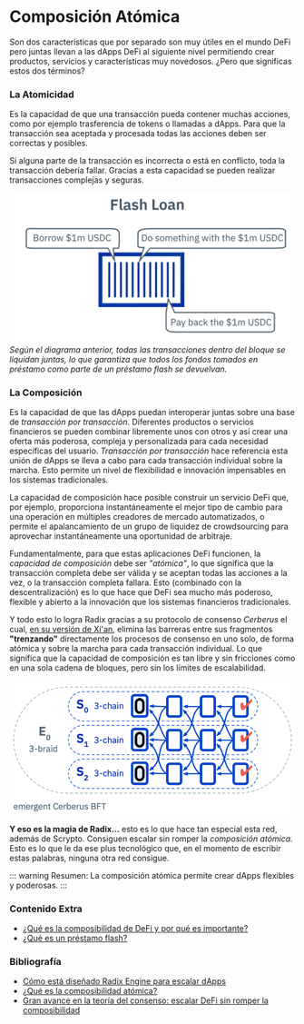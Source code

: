 # Composición Atómica
Son dos características que por separado son muy útiles en el mundo DeFi pero juntas llevan a las dApps DeFi al siguiente nivel permitiendo crear productos, servicios y características muy novedosos. ¿Pero que significas estos dos términos?

### La Atomicidad
Es la capacidad de que una transacción pueda contener muchas acciones, como por ejemplo trasferencia de tokens o llamadas a dApps. Para que la transacción sea aceptada y procesada todas las acciones deben ser correctas y posibles.

Si alguna parte de la transacción es incorrecta o está en conflicto, toda la transacción debería fallar. Gracias a esta capacidad se pueden realizar transacciones complejas y seguras. 

![flash loan](./img/loan.png)
*Según el diagrama anterior, todas las transacciones dentro del bloque se liquidan juntas, lo que garantiza que todos los fondos tomados en préstamo como parte de un préstamo flash se devuelvan.*

### La Composición
Es la capacidad de que las dApps puedan interoperar juntas sobre una base de *transacción por transacción*. Diferentes productos o servicios financieros se pueden combinar libremente unos con otros y así crear una oferta más poderosa, compleja y personalizada para cada necesidad específicas del usuario. *Transacción por transacción* hace referencia esta unión de dApps se lleva a cabo para cada transacción individual sobre la marcha. Esto permite un nivel de flexibilidad e innovación impensables en los sistemas tradicionales. 

La capacidad de composición hace posible construir un servicio DeFi que, por ejemplo, proporciona instantáneamente el mejor tipo de cambio para una operación en múltiples creadores de mercado automatizados, o permite el apalancamiento de un grupo de liquidez de crowdsourcing para aprovechar instantáneamente una oportunidad de arbitraje.

Fundamentalmente, para que estas aplicaciones DeFi funcionen, la *capacidad de composición* debe ser *"atómica"*, lo que significa que la transacción completa debe ser válida y se aceptan todas las acciones a la vez, o la transacción completa fallara. Esto (combinado con la descentralización) es lo que hace que DeFi sea mucho más poderoso, flexible y abierto a la innovación que los sistemas financieros tradicionales.

Y todo esto lo logra Radix gracias a su protocolo de consenso *Cerberus* el cual, [en su versión de Xi'an](/scrypto/roadmap.md), elimina las barreras entre sus fragmentos **"trenzando"** directamente los procesos de consenso en uno solo, de forma atómica y sobre la marcha para cada transacción individual. Lo que significa que la capacidad de composición es tan libre y sin fricciones como en una sola cadena de bloques, pero sin los límites de escalabilidad.

![trenzado](./img/fragmento.png)

**Y eso es la magia de Radix...** esto es lo que hace tan especial esta red, además de Scrypto. Consiguen escalar sin romper la *composición atómica*. Esto es lo que le da ese plus tecnológico que, en el momento de escribir estas palabras, ninguna otra red consigue. 

::: warning Resumen:
La composición atómica permite crear dApps flexibles y poderosas. 
:::

### Contenido Extra
- [¿Qué es la composibilidad de DeFi y por qué es importante?](https://www.radixdlt.com/post/what-is-defi-composability-and-why-does-it-matter)
- [¿Qué es un préstamo flash?](https://www.radixdlt.com/post/what-is-a-flash-loan])

### Bibliografía
- [Cómo está diseñado Radix Engine para escalar dApps](https://www.radixdlt.com/post/how-radix-engine-is-designed-to-scale-dapps)
- [¿Qué es la composibilidad atómica?](https://learn.radixdlt.com/article/what-is-atomic-composability)
- [Gran avance en la teoría del consenso: escalar DeFi sin romper la composibilidad](https://www.radixdlt.com/post/breakthrough-in-consensus-theory-scaling-defi-without-breaking-composability)

